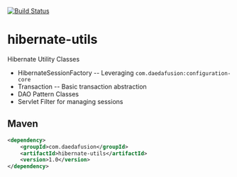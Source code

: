 [![Build Status](https://travis-ci.org/daedafusion/hibernate-utils.svg?branch=master)](https://travis-ci.org/daedafusion/hibernate-utils)

# hibernate-utils

Hibernate Utility Classes

* HibernateSessionFactory -- Leveraging `com.daedafusion:configuration-core`
* Transaction -- Basic transaction abstraction
* DAO Pattern Classes
* Servlet Filter for managing sessions

## Maven

```xml
<dependency>
    <groupId>com.daedafusion</groupId>
    <artifactId>hibernate-utils</artifactId>
    <version>1.0</version>
</dependency>
```